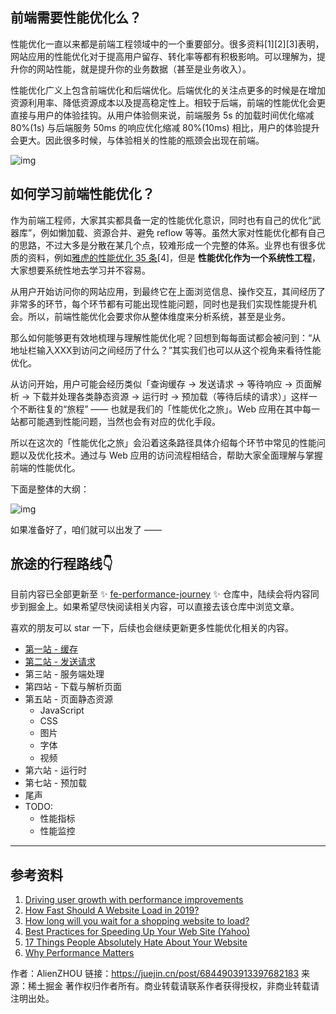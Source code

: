 ## 前端需要性能优化么？

性能优化一直以来都是前端工程领域中的一个重要部分。很多资料[1][2][3]表明，网站应用的性能优化对于提高用户留存、转化率等都有积极影响。可以理解为，提升你的网站性能，就是提升你的业务数据（甚至是业务收入）。

性能优化广义上包含前端优化和后端优化。后端优化的关注点更多的时候是在增加资源利用率、降低资源成本以及提高稳定性上。相较于后端，前端的性能优化会更直接与用户的体验挂钩。从用户体验侧来说，前端服务 5s 的加载时间优化缩减 80%(1s) 与后端服务 50ms 的响应优化缩减 80%(10ms) 相比，用户的体验提升会更大。因此很多时候，与体验相关的性能的瓶颈会出现在前端。



![img](D:/%E6%96%87%E4%BB%B6/typora%E5%9B%BE%E7%89%87/16c90d66e671e00ftplv-t2oaga2asx-jj-mark3024000q75.png)



## 如何学习前端性能优化？

作为前端工程师，大家其实都具备一定的性能优化意识，同时也有自己的优化“武器库”，例如懒加载、资源合并、避免 reflow 等等。虽然大家对性能优化都有自己的思路，不过大多是分散在某几个点，较难形成一个完整的体系。业界也有很多优质的资料，例如[雅虎的性能优化 35 条](https://link.juejin.cn?target=https%3A%2F%2Fgithub.com%2Fcreeperyang%2Fblog%2Fissues%2F1)[4]，但是 **性能优化作为一个系统性工程**，大家想要系统性地去学习并不容易。

从用户开始访问你的网站应用，到最终它在上面浏览信息、操作交互，其间经历了非常多的环节，每个环节都有可能出现性能问题，同时也是我们实现性能提升机会。所以，前端性能优化会要求你从整体维度来分析系统，甚至是业务。

那么如何能够更有效地梳理与理解性能优化呢？回想到每每面试都会被问到：“从地址栏输入XXX到访问之间经历了什么？”其实我们也可以从这个视角来看待性能优化。

从访问开始，用户可能会经历类似「查询缓存 -> 发送请求 -> 等待响应 -> 页面解析 -> 下载并处理各类静态资源 -> 运行时 -> 预加载（等待后续的请求）」这样一个不断往复的“旅程” —— 也就是我们的「性能优化之旅」。Web 应用在其中每一站都可能遇到性能问题，当然也会有对应的优化手段。

所以在这次的「性能优化之旅」会沿着这条路径具体介绍每个环节中常见的性能问题以及优化技术。通过与 Web 应用的访问流程相结合，帮助大家全面理解与掌握前端的性能优化。

下面是整体的大纲：



![img](D:/%E6%96%87%E4%BB%B6/typora%E5%9B%BE%E7%89%87/16c90d27138bf494tplv-t2oaga2asx-jj-mark3024000q75.png)



如果准备好了，咱们就可以出发了 ——

## 旅途的行程路线👇

目前内容已全部更新至 ✨ [fe-performance-journey](https://link.juejin.cn?target=https%3A%2F%2Fgithub.com%2Falienzhou%2Ffe-performance-journey) ✨ 仓库中，陆续会将内容同步到掘金上。如果希望尽快阅读相关内容，可以直接去该仓库中浏览文章。

喜欢的朋友可以 star 一下，后续也会继续更新更多性能优化相关的内容。

- [第一站 - 缓存](https://juejin.cn/post/6844903913393504269)
- [第二站 - 发送请求](https://juejin.cn/post/6844903913393520653)
- 第三站 - 服务端处理
- 第四站 - 下载与解析页面
- 第五站 - 页面静态资源
  - JavaScript
  - CSS
  - 图片
  - 字体
  - 视频
- 第六站 - 运行时
- 第七站 - 预加载
- 尾声
- TODO:
  - 性能指标
  - 性能监控

------

## 参考资料

1. [Driving user growth with performance improvements](https://link.juejin.cn?target=https%3A%2F%2Fmedium.com%2F@Pinterest_Engineering%2Fdriving-user-growth-with-performance-improvements-cfc50dafadd7)
2. [How Fast Should A Website Load in 2019?](https://link.juejin.cn?target=https%3A%2F%2Fwww.hobo-web.co.uk%2Fyour-website-design-should-load-in-4-seconds%2F)
3. [How long will you wait for a shopping website to load?](https://link.juejin.cn?target=https%3A%2F%2Fwww.bbc.com%2Fnews%2Fbusiness-37100091)
4. [Best Practices for Speeding Up Your Web Site (Yahoo)](https://link.juejin.cn?target=https%3A%2F%2Fgithub.com%2Fcreeperyang%2Fblog%2Fissues%2F1)
5. [17 Things People Absolutely Hate About Your Website](https://link.juejin.cn?target=https%3A%2F%2Fblog.hubspot.com%2Fblog%2Ftabid%2F6307%2Fbid%2F32307%2F15-things-people-absolutely-hate-about-your-website.aspx)
6. [Why Performance Matters](https://link.juejin.cn?target=https%3A%2F%2Fdevelopers.google.com%2Fweb%2Ffundamentals%2Fperformance%2Fwhy-performance-matters%2F)



作者：AlienZHOU
链接：https://juejin.cn/post/6844903913397682183
来源：稀土掘金
著作权归作者所有。商业转载请联系作者获得授权，非商业转载请注明出处。
